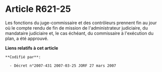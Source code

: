 # Article R621-25

Les fonctions du juge-commissaire et des contrôleurs prennent fin au jour où le compte rendu de fin de mission de
l'administrateur judiciaire, du mandataire judiciaire et, le cas échéant, du commissaire à l'exécution du plan, a été
approuvé.

**Liens relatifs à cet article**

	**Codifié par**:

	  - Décret n°2007-431 2007-03-25 JORF 27 mars 2007
